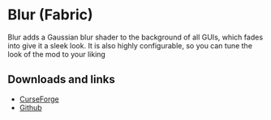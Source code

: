 # Blur (Fabric)
Blur adds a Gaussian blur shader to the background of all GUIs, which fades into give it a sleek look. It is also highly configurable, so you can tune the look of the mod to your liking

## Downloads and links
- [CurseForge](https://www.curseforge.com/minecraft/mc-mods/blur-fabric)
- [Github](https://github.com/Motschen/Blur)